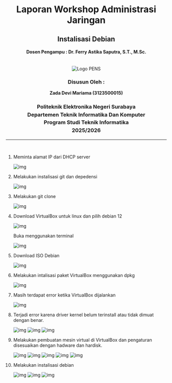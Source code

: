 <div align="center">
  <h1 style="text-align: center;font-weight: bold">Laporan Workshop Administrasi Jaringan<br></h1>
  <h2 style="text-align: center;">Instalisasi Debian <br></h2>
  <h4 style="text-align: center;">Dosen Pengampu : Dr. Ferry Astika Saputra, S.T., M.Sc.</h4>
</div>
<br />
<div align="center">
  <img src="https://i.ibb.co/DC3QHnM/logo-pens.png" alt="Logo PENS">
  <h3 style="text-align: center;">Disusun Oleh :</h3>
  <p style="text-align: center;">
  <strong>Zada Devi Mariama (3123500015)</strong>
  </p>

<h3 style="text-align: center;line-height: 1.5">Politeknik Elektronika Negeri Surabaya<br>Departemen Teknik Informatika Dan Komputer<br>Program Studi Teknik Informatika<br>2025/2026</h3>
  <hr>
</div>
<br>

1. Meminta alamat IP dari DHCP server
    
    ![img](/assets/week-2/1.jpeg)

2. Melakukan instalisasi git dan depedensi
    
    ![img](/assets/week-2/2.jpeg)

3. Melakukan git clone
    
    ![img](/assets/week-2/3.jpeg)

4. Download VirtualBox untuk linux dan pilih debian 12
    
    ![img](/assets/week-2/4.jpeg)
    
    Buka menggunakan terminal

    ![img](/assets/week-2/vb.jpeg)
5. Download ISO Debian
    
    ![img](/assets/week-2/5.jpeg)

6. Melakukan intalisasi paket VirtualBox menggunakan dpkg
    
    ![img](/assets/week-2/6.jpeg)

7. Masih terdapat error ketika VirtualBox dijalankan
   
    ![img](/assets/week-2/7.png)

8. Terjadi error karena driver kernel belum terinstall atau tidak dimuat dengan benar.
    
    ![img](/assets/week-2/error.png) 
    ![img](/assets/week-2/8.jpeg)
    ![img](/assets/week-2/9.jpeg)

9. Melakukan pembuatan mesin virtual di VirtualBox dan pengaturan disesuaikan dengan hadware dan hardisk. 
    
    ![img](/assets/week-2/db1.png)
    ![img](/assets/week-2/db2.png)
    ![img](/assets/week-2/db3.png)
    ![img](/assets/week-2/db4.png)
    ![img](/assets/week-2/db5.png)

10. Melakukan instalisasi debian

    ![img](/assets/week-2/11.jpeg)
    ![img](/assets/week-2/12.jpeg)
    ![img](/assets/week-2/13.jpeg)